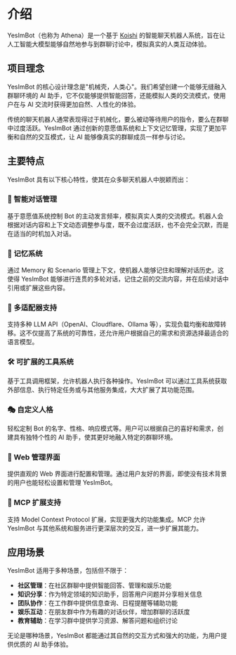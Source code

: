 # 介绍

YesImBot（也称为 Athena）是一个基于 [Koishi](https://koishi.chat/) 的智能聊天机器人系统，旨在让人工智能大模型能够自然地参与到群聊讨论中，模拟真实的人类互动体验。

## 项目理念

YesImBot 的核心设计理念是"机械壳，人类心"。我们希望创建一个能够无缝融入群聊环境的 AI 助手，它不仅能够提供智能回答，还能模拟人类的交流模式，使用户在与 AI 交流时获得更加自然、人性化的体验。

传统的聊天机器人通常表现得过于机械化，要么被动等待用户的指令，要么在群聊中过度活跃。YesImBot 通过创新的意愿值系统和上下文记忆管理，实现了更加平衡和自然的交互模式，让 AI 能够像真实的群聊成员一样参与讨论。

## 主要特点

YesImBot 具有以下核心特性，使其在众多聊天机器人中脱颖而出：

### 🧠 智能对话管理

基于意愿值系统控制 Bot 的主动发言频率，模拟真实人类的交流模式。机器人会根据对话内容和上下文动态调整参与度，既不会过度活跃，也不会完全沉默，而是在适当的时机加入对话。

### 💾 记忆系统

通过 Memory 和 Scenario 管理上下文，使机器人能够记住和理解对话历史。这使得 YesImBot 能够进行连贯的多轮对话，记住之前的交流内容，并在后续对话中引用或扩展这些内容。

### 🔗 多适配器支持

支持多种 LLM API（OpenAI、Cloudflare、Ollama 等），实现负载均衡和故障转移。这不仅提高了系统的可靠性，还允许用户根据自己的需求和资源选择最适合的语言模型。

### 🛠️ 可扩展的工具系统

基于工具调用框架，允许机器人执行各种操作。YesImBot 可以通过工具系统获取外部信息、执行特定任务或与其他服务集成，大大扩展了其功能范围。

### 🎭 自定义人格

轻松定制 Bot 的名字、性格、响应模式等。用户可以根据自己的喜好和需求，创建具有独特个性的 AI 助手，使其更好地融入特定的群聊环境。

### 📱 Web 管理界面

提供直观的 Web 界面进行配置和管理。通过用户友好的界面，即使没有技术背景的用户也能轻松设置和管理 YesImBot。

### 🔌 MCP 扩展支持

支持 Model Context Protocol 扩展，实现更强大的功能集成。MCP 允许 YesImBot 与其他系统和服务进行更深层次的交互，进一步扩展其能力。

## 应用场景

YesImBot 适用于多种场景，包括但不限于：

- **社区管理**：在社区群聊中提供智能回答、管理和娱乐功能
- **知识分享**：作为特定领域的知识助手，回答用户问题并分享相关信息
- **团队协作**：在工作群中提供信息查询、日程提醒等辅助功能
- **娱乐互动**：在朋友群中作为有趣的对话伙伴，增加群聊的活跃度
- **教育辅助**：在学习群中提供学习资源、解答问题和组织讨论

无论是哪种场景，YesImBot 都能通过其自然的交互方式和强大的功能，为用户提供优质的 AI 助手体验。
